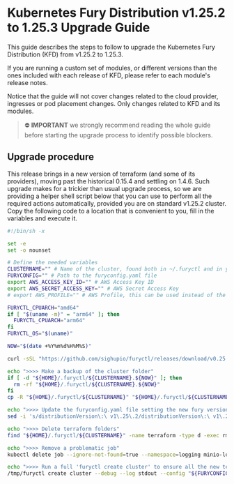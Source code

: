 # Kubernetes Fury Distribution v1.25.2 to 1.25.3 Upgrade Guide

This guide describes the steps to follow to upgrade the Kubernetes Fury Distribution (KFD) from v1.25.2 to 1.25.3.

If you are running a custom set of modules, or different versions than the ones included with each release of KFD, please refer to each module's release notes.

Notice that the guide will not cover changes related to the cloud provider, ingresses or pod placement changes. Only changes related to KFD and its modules.

> ⛔️ **IMPORTANT**
> we strongly recommend reading the whole guide before starting the upgrade process to identify possible blockers.

## Upgrade procedure

This release brings in a new version of terraform (and some of its providers), moving past the historical 0.15.4 and settling on 1.4.6.
Such upgrade makes for a trickier than usual upgrade process, so we are providing a helper shell script below that you can use to perform all the required actions automatically, provided you are on standard v1.25.2 cluster.
Copy the following code to a location that is convenient to you, fill in the variables and execute it.

```sh
#!/bin/sh -x

set -e
set -o nounset

# Define the needed variables
CLUSTERNAME="" # Name of the cluster, found both in ~/.furyctl and in your furyctl.yaml
FURYCONFIG="" # Path to the furyconfig.yaml file
export AWS_ACCESS_KEY_ID="" # AWS Access Key ID
export AWS_SECRET_ACCESS_KEY="" # AWS Secret Access Key
# export AWS_PROFILE="" # AWS Profile, this can be used instead of the two above

FURYCTL_CPUARCH="amd64"
if [ "$(uname -m)" = "arm64" ]; then
  FURYCTL_CPUARCH="arm64"
fi
FURYCTL_OS="$(uname)"

NOW="$(date +%Y%m%d%H%M%S)"

curl -sSL "https://github.com/sighupio/furyctl/releases/download/v0.25.0-beta.0/furyctl-${FURYCTL_OS}-${FURYCTL_CPUARCH}.tar.gz" | tar xfz - -C /tmp/

echo ">>>> Make a backup of the cluster folder"
if [ -d "${HOME}/.furyctl/${CLUSTERNAME}.${NOW}" ]; then
  rm -rf "${HOME}/.furyctl/${CLUSTERNAME}.${NOW}"
fi
cp -R "${HOME}/.furyctl/${CLUSTERNAME}" "${HOME}/.furyctl/${CLUSTERNAME}.${NOW}"

echo ">>>> Update the furyconfig.yaml file setting the new fury version"
sed -i 's/distributionVersion\:\ v1\.25\.2/distributionVersion\:\ v1\.25\.3/g' "${FURYCONFIG}"

echo ">>>> Delete terraform folders"
find "${HOME}/.furyctl/${CLUSTERNAME}" -name terraform -type d -exec rm -rf \;

echo ">>>> Remove a problematic job"
kubectl delete job --ignore-not-found=true --namespace=logging minio-logging-buckets-setup

echo ">>>> Run a full 'furyctl create cluster' to ensure all the new templates are applied"
/tmp/furyctl create cluster --debug --log stdout --config "${FURYCONFIG}"
```
